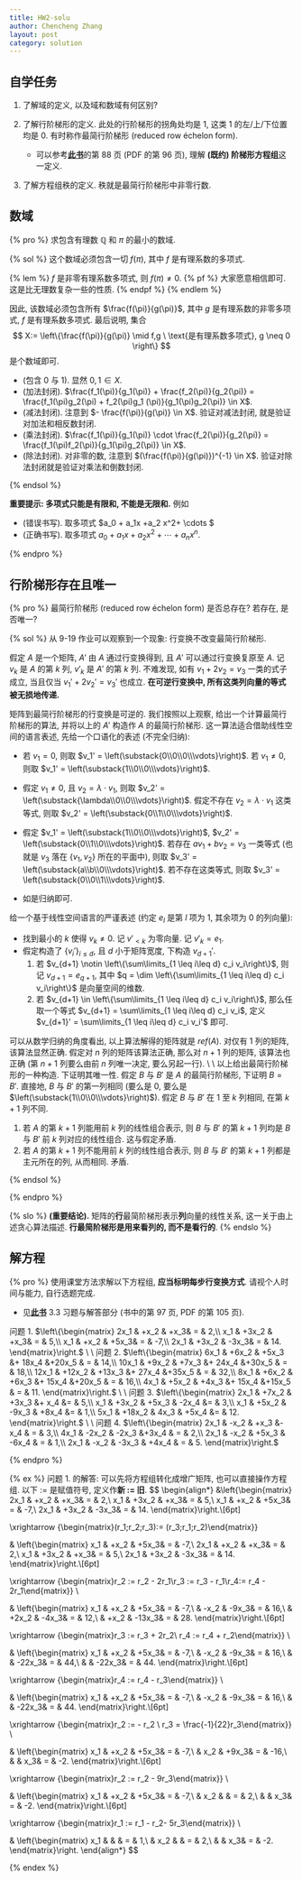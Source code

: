 ```yaml
---
title: HW2-solu
author: Chencheng Zhang
layout: post
category: solution
---
```


## 自学任务

1. 了解域的定义, 以及域和数域有何区别?
2. 了解行阶梯形的定义. 此处的行阶梯形的拐角处均是 $1$, 这类 $1$ 的左/上/下位置均是 $0$. 有时称作最简行阶梯形 (reduced row échelon form).
   - 可以参考[**此书**](https://czhang271828.github.io/Linear-algebra/%E5%8F%82%E8%80%83%E8%B5%84%E6%96%99/%E8%B6%85%E6%B8%85%E6%99%B0%E7%89%88%EF%BC%81%EF%BC%81%E5%BC%A0%E8%B4%A4%E7%A7%91%20%E8%AE%B8%E7%94%AB%E5%8D%8E%20%E9%AB%98%E7%AD%89%E4%BB%A3%E6%95%B0%E8%A7%A3%E9%A2%98%E6%96%B9%E6%B3%95%EF%BC%882ed%EF%BC%89(1).pdf)的第 88 页 (PDF 的第 96 页), 理解 **(既约) 阶梯形方程组**这一定义. 

3. 了解方程组秩的定义. 秩就是最简行阶梯形中非零行数.

## 数域

{% pro %}
求包含有理数 $\mathbb Q$ 和 $\pi$ 的最小的数域.

{% sol %}
这个数域必须包含一切 $f(\pi)$, 其中 $f$ 是有理系数的多项式.

{% lem %}
$f$ 是非零有理系数多项式, 则 $f(\pi) \neq 0$.
{% pf %}
大家愿意相信即可. 这是比无理数复杂一些的性质.
{% endpf %}
{% endlem %}

因此, 该数域必须包含所有 $\frac{f(\pi)}{g(\pi)}$, 其中 $g$ 是有理系数的非零多项式, $f$ 是有理系数多项式. 最后说明, 集合
$$
X:= \left\{\frac{f(\pi)}{g(\pi)} \mid f,g \ \text{是有理系数多项式}, g \neq 0 \right\}
$$
是个数域即可.

- (包含 $0$ 与 $1$). 显然 $0,1 \in X$.
- (加法封闭). $\frac{f_1(\pi)}{g_1(\pi)} + \frac{f_2(\pi)}{g_2(\pi)} = \frac{f_1(\pi)g_2(\pi) + f_2(\pi)g_1 (\pi)}{g_1(\pi)g_2(\pi)} \in X$.
- (减法封闭). 注意到 $- \frac{f(\pi)}{g(\pi)} \in X$. 验证对减法封闭, 就是验证对加法和相反数封闭.
- (乘法封闭). $\frac{f_1(\pi)}{g_1(\pi)} \cdot \frac{f_2(\pi)}{g_2(\pi)} = \frac{f_1(\pi)f_2(\pi)}{g_1(\pi)g_2(\pi)} \in X$.
- (除法封闭). 对非零的数, 注意到 $(\frac{f(\pi)}{g(\pi)})^{-1} \in X$. 验证对除法封闭就是验证对乘法和倒数封闭.

{% endsol %}

**重要提示: 多项式只能是有限和, 不能是无限和.** 例如

- (错误书写). 取多项式 $a_0 + a_1x +a_2 x^2+ \cdots $
- (正确书写). 取多项式 $a_0 + a_1x +a_2 x^2+ \cdots + a_nx^n$.

{% endpro %}

## 行阶梯形存在且唯一

{% pro %}
最简行阶梯形 (reduced row échelon form) 是否总存在? 若存在, 是否唯一?

{% sol %}
从 9-19 作业可以观察到一个现象: 行变换不改变最简行阶梯形.

假定 $A$ 是一个矩阵, $A'$ 由 $A$ 通过行变换得到, 且 $A'$ 可以通过行变换复原至 $A$. 记 $v_k$ 是 $A$ 的第 $k$ 列, $v'_k$ 是 $A'$ 的第 $k$ 列. 不难发现, 如有 $v_1 + 2 v_2 = v_3$ 一类的式子成立, 当且仅当 $v_1' + 2v_2' = v_3'$ 也成立. **在可逆行变换中, 所有这类列向量的等式被无损地传递.**

矩阵到最简行阶梯形的行变换是可逆的. 我们按照以上观察, 给出一个计算最简行阶梯形的算法, 并将以上的 $A'$ 构造作 $A$ 的最简行阶梯形. 这一算法适合借助线性空间的语言表述, 先给一个口语化的表述 (不完全归纳):

- 若 $v_1 = 0$, 则取 $v_1' = \left(\substack{0\\0\\0\\\vdots}\right)$. 若 $v_1 \neq 0$, 则取 $v_1' = \left(\substack{1\\0\\0\\\vdots}\right)$. 

- 假定 $v_1 \neq 0$, 且 $v_2 = \lambda \cdot v_1$, 则取 $v_2' = \left(\substack{\lambda\\0\\0\\\vdots}\right)$. 假定不存在 $v_2 = \lambda \cdot v_1$ 这类等式, 则取 $v_2' = \left(\substack{0\\1\\0\\\vdots}\right)$.

- 假定 $v_1' = \left(\substack{1\\0\\0\\\vdots}\right)$, $v_2' = \left(\substack{0\\1\\0\\\vdots}\right)$. 若存在 $a v_1 + b v_2 = v_3$ 一类等式 (也就是 $v_3$ 落在 $\{v_1, v_2\}$ 所在的平面中), 则取 $v_3' = \left(\substack{a\\b\\0\\\vdots}\right)$. 若不存在这类等式, 则取 $v_3' = \left(\substack{0\\0\\1\\\vdots}\right)$.

- 如是归纳即可.

给一个基于线性空间语言的严谨表述 (约定 $e_l$ 是第 $l$ 项为 $1$, 其余项为 $0$ 的列向量):

- 找到最小的 $k$ 使得 $v_k \neq 0$. 记 $v'_{< k}$ 为零向量. 记 $v'_k = e_1$.
- 假定构造了 $\{v_{i}'\}_{i \leq d}$, 且 $d$ 小于矩阵宽度, 下构造 $v_{d+1}'$.
  1. 若 $v_{d+1} \notin \left\{\sum\limits_{1 \leq i\leq d} c_i v_i\right\}$, 则记 $v_{d+1} = e_{q+1}$, 其中 $q = \dim \left\{\sum\limits_{1 \leq i\leq d} c_i v_i\right\}$ 是向量空间的维数.
  2. 若 $v_{d+1} \in \left\{\sum\limits_{1 \leq i\leq d} c_i v_i\right\}$, 那么任取一个等式 $v_{d+1} = \sum\limits_{1 \leq i\leq d} c_i v_i$, 定义 $v_{d+1}' = \sum\limits_{1 \leq i\leq d} c_i v_i'$ 即可.

可以从数学归纳的角度看出, 以上算法解得的矩阵就是 $ref(A)$. 对仅有 $1$ 列的矩阵, 该算法显然正确. 假定对 $n$ 列的矩阵该算法正确, 那么对 $n+1$ 列的矩阵, 该算法也正确 (第 $n+1$ 列要么由前 $n$ 列唯一决定, 要么另起一行).
\\
\\
以上给出最简行阶梯形的一种构造. 下证明其唯一性. 假定 $B$ 与 $B'$ 是 $A$ 的最简行阶梯形, 下证明 $B = B'$. 直接地, $B$ 与 $B'$ 的第一列相同 (要么是 $0$, 要么是 $\left(\substack{1\\0\\0\\\vdots}\right)$). 假定 $B$ 与 $B'$ 在 $1$ 至 $k$ 列相同, 在第 $k+1$ 列不同.

1. 若 $A$ 的第 $k+1$ 列能用前 $k$ 列的线性组合表示, 则 $B$ 与 $B'$ 的第 $k+1$ 列均是 $B$ 与 $B'$ 前 $k$ 列对应的线性组合. 这与假定矛盾.
2. 若 $A$ 的第 $k+1$ 列不能用前 $k$ 列的线性组合表示, 则 $B$ 与 $B'$ 的第 $k+1$ 列都是主元所在的列, 从而相同. 矛盾.

{% endsol %}

{% endpro %}

{% slo %}
**(重要结论).** 矩阵的**行**最简阶梯形表示**列**向量的线性关系, 这一关于由上述贪心算法描述. **行最简阶梯形是用来看列的, 而不是看行的**.
{% endslo %}

## 解方程

{% pro %}
使用课堂方法求解以下方程组, **应当标明每步行变换方式**. 请视个人时间与能力, 自行选题完成.

- 见[**此书**](https://czhang271828.github.io/Linear-algebra/%E5%8F%82%E8%80%83%E8%B5%84%E6%96%99/%E8%B6%85%E6%B8%85%E6%99%B0%E7%89%88%EF%BC%81%EF%BC%81%E5%BC%A0%E8%B4%A4%E7%A7%91%20%E8%AE%B8%E7%94%AB%E5%8D%8E%20%E9%AB%98%E7%AD%89%E4%BB%A3%E6%95%B0%E8%A7%A3%E9%A2%98%E6%96%B9%E6%B3%95%EF%BC%882ed%EF%BC%89(1).pdf) 3.3 习题与解答部分 (书中的第 97 页, PDF 的第 105 页).

问题 1. $\left\{\begin{matrix}
2x_1 & +x_2 & +x_3& = & 2,\\
x_1 & +3x_2 & +x_3& = & 5,\\
x_1 & +x_2 & +5x_3& = & -7,\\
2x_1 & +3x_2 & -3x_3& = & 14.
\end{matrix}\right.$
\\
\\
问题 2. $\left\{\begin{matrix}
6x_1 & +6x_2 & +5x_3 &+ 18x_4 &+20x_5 & = & 14,\\
10x_1 & +9x_2 & +7x_3 &+ 24x_4 &+30x_5 & = & 18,\\
12x_1 & +12x_2 & +13x_3 &+ 27x_4 &+35x_5 & = & 32,\\
8x_1 & +6x_2 & +6x_3 &+ 15x_4 &+20x_5 & = & 16,\\
4x_1 & +5x_2 & +4x_3 &+ 15x_4 &+15x_5 & = & 11.
\end{matrix}\right.$
\\
\\
问题 3. $\left\{\begin{matrix}
2x_1 & +7x_2 & +3x_3 &+ x_4 &= & 5,\\
x_1 & +3x_2 & +5x_3 & -2x_4 &= & 3,\\
x_1 & +5x_2 & -9x_3 & +8x_4 &= & 1,\\
5x_1 & +18x_2 & 4x_3 & +5x_4 &= & 12.
\end{matrix}\right.$
\\
\\
问题 4. $\left\{\begin{matrix}
2x_1 & -x_2 & +x_3 &- x_4 & = & 3,\\
4x_1 & -2x_2 & -2x_3 &+3x_4 & = & 2,\\
2x_1 & -x_2 & +5x_3 & -6x_4 & = & 1,\\
2x_1 & -x_2 & -3x_3 & +4x_4 & = & 5.
\end{matrix}\right.$

{% endpro %}

{% ex %}
问题 1. 的解答: 可以先将方程组转化成增广矩阵, 也可以直接操作方程组. 以下 $:=$ 是赋值符号, 定义作**新 := 旧**.
$$
\begin{align*}
&\left\{\begin{matrix}
2x_1 & +x_2 & +x_3& = & 2,\\
x_1 & +3x_2 & +x_3& = & 5,\\
x_1 & +x_2 & +5x_3& = & -7,\\
2x_1 & +3x_2 & -3x_3& = & 14.
\end{matrix}\right.\\[6pt]

\xrightarrow {\begin{matrix}(r_1;r_2;r_3):= (r_3;r_1;r_2)\end{matrix}} 

& \left\{\begin{matrix}
x_1 & +x_2 & +5x_3& = & -7,\\
2x_1 & +x_2 & +x_3& = & 2,\\
x_1 & +3x_2 & +x_3& = & 5,\\
2x_1 & +3x_2 & -3x_3& = & 14.
\end{matrix}\right.\\[6pt]

\xrightarrow {\begin{matrix}r_2 := r_2 - 2r_1\\r_3 := r_3 - r_1\\r_4:= r_4 - 2r_1\end{matrix}} \ 

& \left\{\begin{matrix}
x_1 & +x_2 & +5x_3& = & -7,\\
 & -x_2 & -9x_3& = & 16,\\
 & +2x_2 & -4x_3& = & 12,\\
 & +x_2 & -13x_3& = & 28.
\end{matrix}\right.\\[6pt]

\xrightarrow {\begin{matrix}r_3 := r_3 + 2r_2\\ r_4 := r_4 + r_2\end{matrix}} \ 

& \left\{\begin{matrix}
x_1 & +x_2 & +5x_3& = & -7,\\
 & -x_2 & -9x_3& = & 16,\\
 &  & -22x_3& = & 44,\\
 &  & -22x_3& = & 44.
\end{matrix}\right.\\[6pt]

\xrightarrow {\begin{matrix}r_4 := r_4 - r_3\end{matrix}} \ 

& \left\{\begin{matrix}
x_1 & +x_2 & +5x_3& = & -7,\\
 & -x_2 & -9x_3& = & 16,\\
 &  & -22x_3& = & 44.
\end{matrix}\right.\\[6pt]

\xrightarrow {\begin{matrix}r_2 := - r_2 \\ r_3 = \frac{-1}{22}r_3\end{matrix}} \ 

& \left\{\begin{matrix}
x_1 & +x_2 & +5x_3& = & -7,\\
 & x_2 & +9x_3& = & -16,\\
 &  & x_3& = & -2.
\end{matrix}\right.\\[6pt]

\xrightarrow {\begin{matrix}r_2 := r_2 - 9r_3\end{matrix}} \ 

& \left\{\begin{matrix}
x_1 & +x_2 & +5x_3& = & -7,\\
 & x_2 & & = & 2,\\
 &  & x_3& = & -2.
\end{matrix}\right.\\[6pt]

\xrightarrow {\begin{matrix}r_1 := r_1 - r_2- 5r_3\end{matrix}} \ 

& \left\{\begin{matrix}
x_1 & & & = & 1,\\
 & x_2 & & = & 2,\\
 &  & x_3& = & -2.
\end{matrix}\right.
\end{align*}
$$

{% endex %}
